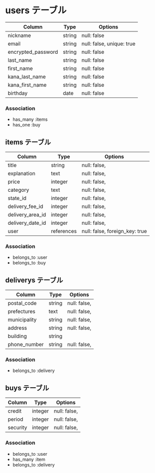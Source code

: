 # users テーブル

| Column             | Type     | Options                       |
| ------------------ | ------   | ----------------------------- |
| nickname           | string   | null: false                   |
| email              | string   | null: false, unique: true     |
| encrypted_password | string   | null: false                   |
| last_name          | string   | null: false                   |
| first_name         | string   | null: false                   |
| kana_last_name     | string   | null: false                   |
| kana_first_name    | string   | null: false                   |
| birthday           | date     | null: false                   |

### Association

- has_many :items
- has_one :buy

## items テーブル

| Column           | Type       | Options                        |
| ---------------- | ---------- | ------------------------------ |
| title            | string     | null: false,                   |
| explanation      | text       | null: false,                   |
| price            | integer    | null: false,                   |
| category         | text       | null: false,                   |
| state_id         | integer    | null: false,                   |
| delivery_fee_id  | integer    | null: false,                   |
| delivery_area_id | integer    | null: false,                   |
| delivery_date_id | integer    | null: false,                   |
| user             | references | null: false, foreign_key: true |

### Association

- belongs_to :user
- belongs_to :buy

## deliverys テーブル

| Column       | Type       | Options                        |
| ------------ | ---------- | ------------------------------ |
| postal_code  | string     | null: false,                   |
| prefectures  | text       | null: false,                   | #
| municipality | string     | null: false,                   |
| address      | string     | null: false,                   |
| building     | string     |                                |
| phone_number | string     | null: false,                   |

### Association

- belongs_to :delivery

## buys テーブル

| Column    | Type    | Options       |
| --------- | ------- | ------------- |
| credit    | integer | null: false,  |
| period    | integer | null: false,  |
| security  | integer | null: false,  |

### Association

- belongs_to :user
- has_many   :item
- belongs_to :delivery